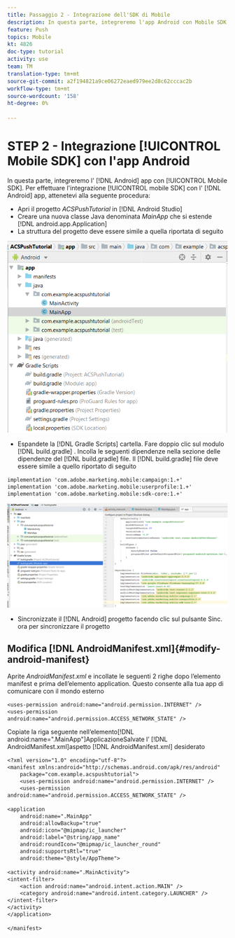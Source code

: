 ```yaml
---
title: Passaggio 2 - Integrazione dell'SDK di Mobile
description: In questa parte, integreremo l'app Android con Mobile SDK. Per integrare l’SDK per dispositivi mobili con l’app Android
feature: Push
topics: Mobile
kt: 4826
doc-type: tutorial
activity: use
team: TM
translation-type: tm+mt
source-git-commit: a2f194821a9ce06272eaed979ee2d8c62cccac2b
workflow-type: tm+mt
source-wordcount: '158'
ht-degree: 0%

---
```


# STEP 2 - Integrazione [!UICONTROL Mobile SDK] con l&#39;app Android

In questa parte, integreremo l&#39; [!DNL Android] app con [!UICONTROL Mobile SDK]. Per effettuare l&#39;integrazione [!UICONTROL mobile SDK] con l&#39; [!DNL Android] app, attenetevi alla seguente procedura:

* Apri il progetto *ACSPushTutorial* in [!DNL Android Studio]
* Creare una nuova classe Java denominata *MainApp* che si estende [!DNL android.app.Application]
* La struttura del progetto deve essere simile a quella riportata di seguito

![main-app](assets/android-main-app.PNG)

* Espandete la [!DNL Gradle Scripts] cartella. Fare doppio clic sul modulo [!DNL build.gradle] . Incolla le seguenti dipendenze nella sezione delle dipendenze del [!DNL build.gradle] file. Il [!DNL build.gradle] file deve essere simile a quello riportato di seguito

```java{.line-numbers}
implementation 'com.adobe.marketing.mobile:campaign:1.+'
implementation 'com.adobe.marketing.mobile:userprofile:1.+'
implementation 'com.adobe.marketing.mobile:sdk-core:1.+'
```

![gradazione modulo](assets/module-build-gradle.PNG)

* Sincronizzate il [!DNL Android] progetto facendo clic sul pulsante Sinc. ora per sincronizzare il progetto

## Modifica [!DNL AndroidManifest.xml]{#modify-android-manifest}

Aprite *AndroidManifest.xml* e incollate le seguenti 2 righe dopo l’elemento manifest e prima dell’elemento application. Questo consente alla tua app di comunicare con il mondo esterno

```xml{.line-numbers}
<uses-permission android:name="android.permission.INTERNET" />
<uses-permission android:name="android.permission.ACCESS_NETWORK_STATE" />
```

Copiate la riga seguente nell’elemento[!DNL android:name=".MainApp"]ApplicazioneSalvate l’ [!DNL AndroidManifest.xml]aspetto [!DNL AndroidManifest.xml] desiderato

```xml{.line-numbers}
<?xml version="1.0" encoding="utf-8"?>
<manifest xmlns:android="http://schemas.android.com/apk/res/android"
    package="com.example.acspushtutorial">
    <uses-permission android:name="android.permission.INTERNET" />
    <uses-permission android:name="android.permission.ACCESS_NETWORK_STATE" />

<application
    android:name=".MainApp"
    android:allowBackup="true"
    android:icon="@mipmap/ic_launcher"
    android:label="@string/app_name"
    android:roundIcon="@mipmap/ic_launcher_round"
    android:supportsRtl="true"
    android:theme="@style/AppTheme">

<activity android:name=".MainActivity">
<intent-filter>
    <action android:name="android.intent.action.MAIN" />
    <category android:name="android.intent.category.LAUNCHER" />
</intent-filter>
</activity>
</application>

</manifest>
```
